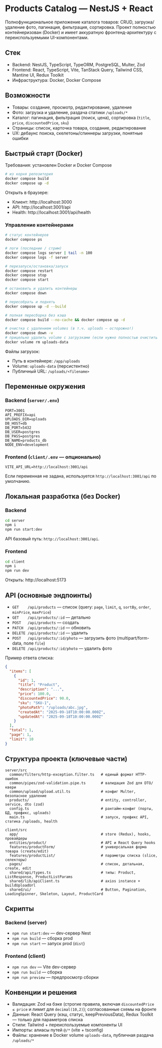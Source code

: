 # Products Catalog — NestJS + React

Полнофункциональное приложение каталога товаров: CRUD, загрузка/удаление фото, пагинация, фильтрация, сортировка. Проект полностью контейнеризован (Docker) и имеет аккуратную фронтенд-архитектуру с переиспользуемыми UI-компонентами.

## Стек

- Backend: NestJS, TypeScript, TypeORM, PostgreSQL, Multer, Zod
- Frontend: React, TypeScript, Vite, TanStack Query, Tailwind CSS, Mantine UI, Redux Toolkit
- Инфраструктура: Docker, Docker Compose

## Возможности

- Товары: создание, просмотр, редактирование, удаление
- Фото: загрузка и удаление, раздача статики `/uploads/*`
- Каталог: пагинация, фильтрация (поиск, цена), сортировка (`title`, `price`, `discountedPrice`, `sku`)
- Страницы: список, карточка товара, создание, редактирование
- UX: дебаунс поиска, скелетоны/спиннеры загрузки, понятные ошибки

## Быстрый старт (Docker)

Требования: установлен Docker и Docker Compose

```bash
# из корня репозитория
docker compose build
docker compose up -d
```

Открыть в браузере:

- Клиент: http://localhost:3000
- API: http://localhost:3001/api
- Health: http://localhost:3001/api/health

### Управление контейнерами

```bash
# статус контейнеров
docker compose ps

# логи (последние / стрим)
docker compose logs server | tail -n 100
docker compose logs -f server

# перезапуск/остановка/запуск
docker compose restart
docker compose stop
docker compose start

# остановить и удалить контейнеры
docker compose down

# пересобрать и поднять
docker compose up -d --build

# полная пересборка без кэша
docker compose build --no-cache && docker compose up -d

# очистка с удалением volumes (в т.ч. uploads — осторожно!)
docker compose down -v
# прицельно удалить volume с загрузками (если нужно полностью очистить файлы)
docker volume rm uploads-data
```

Файлы загрузок:

- Путь в контейнере: `/app/uploads`
- Volume: `uploads-data` (персистентно)
- Публичный URL: `/uploads/<filename>`

## Переменные окружения

### Backend (`server/.env`)

```
PORT=3001
API_PREFIX=api
UPLOADS_DIR=uploads
DB_HOST=db
DB_PORT=5432
DB_USER=postgres
DB_PASS=postgres
DB_NAME=products_db
NODE_ENV=development
```

### Frontend (`client/.env` — опционально)

```
VITE_API_URL=http://localhost:3001/api
```

Если переменная не задана, используется `http://localhost:3001/api` по умолчанию.

## Локальная разработка (без Docker)

### Backend

```bash
cd server
npm i
npm run start:dev
```

API базовый путь: `http://localhost:3001/api`.

### Frontend

```bash
cd client
npm i
npm run dev
```

Открыть: http://localhost:5173

## API (основные эндпоинты)

- `GET    /api/products` — список (query: `page`, `limit`, `q`, `sortBy`, `order`, `minPrice`, `maxPrice`)
- `GET    /api/products/:id` — детально
- `POST   /api/products` — создать
- `PATCH  /api/products/:id` — обновить
- `DELETE /api/products/:id` — удалить
- `POST   /api/products/:id/photo` — загрузить фото (multipart/form-data, поле `file`)
- `DELETE /api/products/:id/photo` — удалить фото

Пример ответа списка:

```json
{
  "items": [
    {
      "id": 1,
      "title": "Product",
      "description": "...",
      "price": 100.0,
      "discountedPrice": 90.0,
      "sku": "SKU-1",
      "photoPath": "/uploads/abc.jpg",
      "createdAt": "2025-09-18T10:00:00.000Z",
      "updatedAt": "2025-09-18T10:00:00.000Z"
    }
  ],
  "total": 1,
  "page": 1,
  "limit": 10
}
```

## Структура проекта (ключевые части)

```
server/src
  common/filters/http-exception.filter.ts   # единый формат HTTP-ошибок
  common/pipes/zod-validation.pipe.ts       # валидация Zod для DTO/квери
  common/upload/upload.util.ts              # конфиг Multer, безопасное удаление
  products/                                 # entity, controller, service, dto (zod)
  config.ts                                 # рантайм-конфиг (порты, БД, префикс, uploads)
  main.ts                                   # запуск, префикс API, статика /uploads, health

client/src
  app/                                      # store (Redux), hooks, провайдеры
  entities/product/                         # API и React Query hooks
  features/productForm/                     # универсальная форма товара (create/edit)
  features/productList/                     # параметры списка (slice, селекторы)
  pages/                                    # список, детальная, create, edit
  shared/api/types.ts                       # типы: Product, ListResponse, ProductListParams
  shared/lib/apiClient.ts                   # axios instance + buildUploadUrl
  shared/ui/                                # Button, Pagination, LoadingSpinner, Skeleton, Layout, ProductCard
```

## Скрипты

### Backend (server)

- `npm run start:dev` — dev-сервер Nest
- `npm run build` — сборка prod
- `npm run start` — запуск prod (`dist`)

### Frontend (client)

- `npm run dev` — Vite dev-сервер
- `npm run build` — сборка
- `npm run preview` — предпросмотр сборки

## Конвенции и решения

- Валидация: Zod на бэке (строгие правила, включая `discountedPrice ≤ price` и лимит для `decimal(10,2)`); согласованные схемы на фронте
- Данные: React Query (кэш, статус, keepPreviousData), Redux Toolkit — только для параметров списка
- Стили: Tailwind + переиспользуемые компоненты UI
- Импорты: алиасы путей `@/*` (vite + tsconfig)
- Файлы: хранение в Docker volume `uploads-data`, публичная раздача `/uploads/*`
